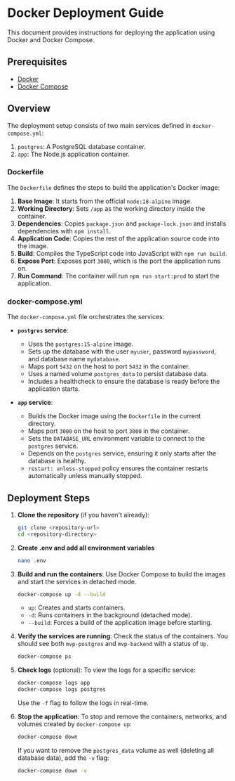 # Docker Deployment Guide

This document provides instructions for deploying the application using Docker and Docker Compose.

## Prerequisites

- [Docker](https://docs.docker.com/get-docker/)
- [Docker Compose](https://docs.docker.com/compose/install/)

## Overview

The deployment setup consists of two main services defined in `docker-compose.yml`:
1.  `postgres`: A PostgreSQL database container.
2.  `app`: The Node.js application container.

### Dockerfile

The `Dockerfile` defines the steps to build the application's Docker image:
1.  **Base Image**: It starts from the official `node:18-alpine` image.
2.  **Working Directory**: Sets `/app` as the working directory inside the container.
3.  **Dependencies**: Copies `package.json` and `package-lock.json` and installs dependencies with `npm install`.
4.  **Application Code**: Copies the rest of the application source code into the image.
5.  **Build**: Compiles the TypeScript code into JavaScript with `npm run build`.
6.  **Expose Port**: Exposes port `3000`, which is the port the application runs on.
7.  **Run Command**: The container will run `npm run start:prod` to start the application.

### docker-compose.yml

The `docker-compose.yml` file orchestrates the services:

-   **`postgres` service**:
    -   Uses the `postgres:15-alpine` image.
    -   Sets up the database with the user `myuser`, password `mypassword`, and database name `mydatabase`.
    -   Maps port `5432` on the host to port `5432` in the container.
    -   Uses a named volume `postgres_data` to persist database data.
    -   Includes a healthcheck to ensure the database is ready before the application starts.

-   **`app` service**:
    -   Builds the Docker image using the `Dockerfile` in the current directory.
    -   Maps port `3000` on the host to port `3000` in the container.
    -   Sets the `DATABASE_URL` environment variable to connect to the `postgres` service.
    -   Depends on the `postgres` service, ensuring it only starts after the database is healthy.
    -   `restart: unless-stopped` policy ensures the container restarts automatically unless manually stopped.

## Deployment Steps

1.  **Clone the repository** (if you haven't already):
    ```bash
    git clone <repository-url>
    cd <repository-directory>
    ```

2.  **Create .env and add all environment variables**
    ```bash
    nano .env
    ```

3.  **Build and run the containers**:
    Use Docker Compose to build the images and start the services in detached mode.
    ```bash
    docker-compose up -d --build
    ```
    -   `up`: Creates and starts containers.
    -   `-d`: Runs containers in the background (detached mode).
    -   `--build`: Forces a build of the application image before starting.

4.  **Verify the services are running**:
    Check the status of the containers. You should see both `mvp-postgres` and `mvp-backend` with a status of `Up`.
    ```bash
    docker-compose ps
    ```

5.  **Check logs** (optional):
    To view the logs for a specific service:
    ```bash
    docker-compose logs app
    docker-compose logs postgres
    ```
    Use the `-f` flag to follow the logs in real-time.

6.  **Stop the application**:
    To stop and remove the containers, networks, and volumes created by `docker-compose up`:
    ```bash
    docker-compose down
    ```
    If you want to remove the `postgres_data` volume as well (deleting all database data), add the `-v` flag:
    ```bash
    docker-compose down -v
    ```
